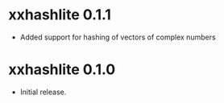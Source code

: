
# xxhashlite 0.1.1

* Added support for hashing of vectors of complex numbers

# xxhashlite 0.1.0

* Initial release.
